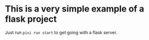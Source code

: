 # This is a very simple example of a flask project

Just run `pixi run start` to get going with a flask server.
